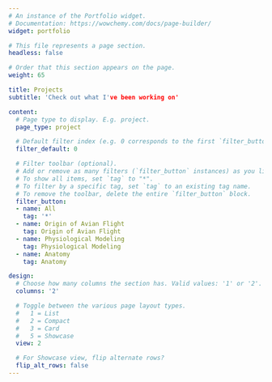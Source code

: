 ```yaml
---
# An instance of the Portfolio widget.
# Documentation: https://wowchemy.com/docs/page-builder/
widget: portfolio

# This file represents a page section.
headless: false

# Order that this section appears on the page.
weight: 65

title: Projects
subtitle: 'Check out what I've been working on'

content:
  # Page type to display. E.g. project.
  page_type: project

  # Default filter index (e.g. 0 corresponds to the first `filter_button` instance below).
  filter_default: 0

  # Filter toolbar (optional).
  # Add or remove as many filters (`filter_button` instances) as you like.
  # To show all items, set `tag` to "*".
  # To filter by a specific tag, set `tag` to an existing tag name.
  # To remove the toolbar, delete the entire `filter_button` block.
  filter_button:
  - name: All
    tag: '*'
  - name: Origin of Avian Flight
    tag: Origin of Avian Flight
  - name: Physiological Modeling
    tag: Physiological Modeling
  - name: Anatomy
    tag: Anatomy

design:
  # Choose how many columns the section has. Valid values: '1' or '2'.
  columns: '2'

  # Toggle between the various page layout types.
  #   1 = List
  #   2 = Compact
  #   3 = Card
  #   5 = Showcase
  view: 2

  # For Showcase view, flip alternate rows?
  flip_alt_rows: false
---
```

